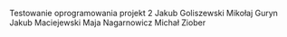 Testowanie oprogramowania projekt 2
Jakub Goliszewski
Mikołaj Guryn
Jakub Maciejewski
Maja Nagarnowicz
Michał Ziober
